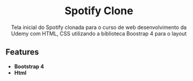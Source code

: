 
<h1 align="center">
Spotify Clone</h1>

<p align="center">Tela inicial do Spotify clonada para o curso de web desenvolvimento da Udemy com HTML, CSS utilizando a biblioteca Boostrap 4 para o layout</p>


## Features

-  **Bootstrap 4**  
-  **Html** 


